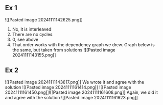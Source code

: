 ## Ex 1
![[Pasted image 20241111142625.png]]
1. No, it is interleaved
2. There are no cycles
3. 0, see above
4. That order works with the dependency graph we drew. Graph below is the same, but taken from solutions
![[Pasted image 20241111143155.png]]

## Ex 2
![[Pasted image 20241111143617.png]]
We wrote it and agree with the solution
![[Pasted image 20241111161414.png]]
![[Pasted image 20241111161450.png]]![[Pasted image 20241111161608.png]]
Again, we did it and agree with the solution
![[Pasted image 20241111161623.png]]
